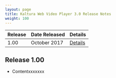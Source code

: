 ```yaml
---
layout: page
title: Kaltura Web Video Player 3.0 Release Notes
weight: 100
---
```


| Release | Date Released   | Details |
|---------|-----------------|---------|
| 1.00    | October 2017   | [Details](Release%20Notes.md#release-100)|


## Release 1.00  

* Contentxxxxxxx

